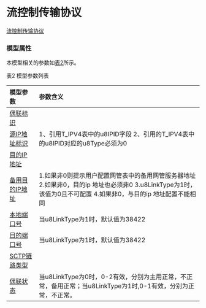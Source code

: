 # 流控制传输协议[流控制传输协议](#) <br>### 模型属性本模型相关的参数如<a href="#t2">表2</a>所示。表2 模型参数列表<table id = "t2"><thread><tr><th align = "left">模型参数</th><th align = "left">参数含义</th></tr></thread><tbody><tr><td id = "偶联标识-1"><a href = "偶联标识-1.html">偶联标识</a></td><td></td></tr><tr><td id = "源IP地址标识-2"><a href = "源IP地址标识-2.html">源IP地址标识</a></td><td>1、引用T_IPV4表中的u8IPID字段
2、引用的T_IPV4表中的u8IPID对应的u8Type必须为0</td></tr><tr><td id = "目的IP地址-3"><a href = "目的IP地址-3.html">目的IP地址</a></td><td></td></tr><tr><td id = "备用目的IP地址-4"><a href = "备用目的IP地址-4.html">备用目的IP地址</a></td><td>1.如果非0则提示用户配置网管表中的备用网管服务器地址
2.如果非0，目的ip 地址也必须非0
3.u8LinkType为1时，该值为0且不可配置
4.如果非0，与目的ip 地址配置不能相同</td></tr><tr><td id = "本地端口号-5"><a href = "本地端口号-5.html">本地端口号</a></td><td>当u8LinkType为1时，默认值为38422</td></tr><tr><td id = "目的端口号-6"><a href = "目的端口号-6.html">目的端口号</a></td><td>当u8LinkType为1时，默认值为38422</td></tr><tr><td id = "SCTP链路类型-7"><a href = "SCTP链路类型-7.html">SCTP链路类型</a></td><td></td></tr><tr><td id = "偶联状态-8"><a href = "偶联状态-8.html">偶联状态</a></td><td>当u8LinkType为0时，0-2有效，分别为主用正常，不正常，备用正常；当u8LinkType为1时,0-1有效，分别为正常，不正常。</td></tr></tbody></table>